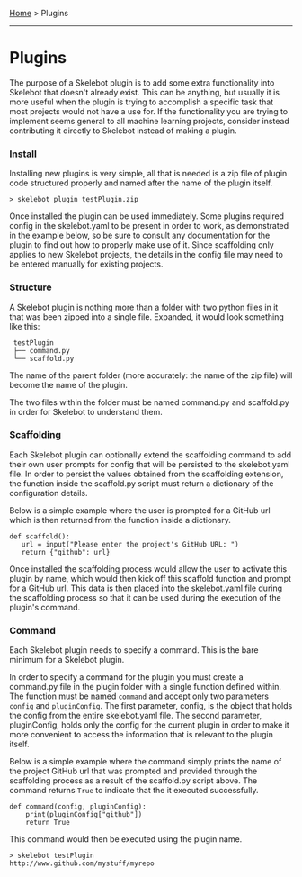 [Home](index.md) > Plugins

---

# Plugins

The purpose of a Skelebot plugin is to add some extra functionality into Skelebot that doesn't already exist. This can be anything, but usually it is more useful when the plugin is trying to accomplish a specific task that most projects would not have a use for. If the functionality you are trying to implement seems general to all machine learning projects, consider instead contributing it directly to Skelebot instead of making a plugin.

### Install
Installing new plugins is very simple, all that is needed is a zip file of plugin code structured properly and named after the name of the plugin itself.

```
> skelebot plugin testPlugin.zip
```

Once installed the plugin can be used immediately. Some plugins required config in the skelebot.yaml to be present in order to work, as demonstrated in the example below, so be sure to consult any documentation for the plugin to find out how to properly make use of it. Since scaffolding only applies to new Skelebot projects, the details in the config file may need to be entered manually for existing projects.

### Structure
A Skelebot plugin is nothing more than a folder with two python files in it that was been zipped into a single file. Expanded, it would look something like this:

```
 testPlugin
 ├── command.py
 └── scaffold.py
 ```

 The name of the parent folder (more accurately: the name of the zip file) will become the name of the plugin.

 The two files within the folder must be named command.py and scaffold.py in order for Skelebot to understand them.

### Scaffolding
Each Skelebot plugin can optionally extend the scaffolding command to add their own user prompts for config that will be persisted to the skelebot.yaml file. In order to persist the values obtained from the scaffolding extension, the function inside the scaffold.py script must return a dictionary of the configuration details.

Below is a simple example where the user is prompted for a GitHub url which is then returned from the function inside a dictionary.

```
def scaffold():
   url = input("Please enter the project's GitHub URL: ")
   return {"github": url}
```

Once installed the scaffolding process would allow the user to activate this plugin by name, which would then kick off this scaffold function and prompt for a GitHub url. This data is then placed into the skelebot.yaml file during the scaffolding process so that it can be used during the execution of the plugin's command.

### Command
Each Skelebot plugin needs to specify a command. This is the bare minimum for a Skelebot plugin.

In order to specify a command for the plugin you must create a command.py file in the plugin folder with a single function defined within. The function must be named `command` and accept only two parameters `config` and `pluginConfig`. The first parameter, config, is the object that holds the config from the entire skelebot.yaml file. The second parameter, pluginConfig, holds only the config for the current plugin in order to make it more convenient to access the information that is relevant to the plugin itself.

Below is a simple example where the command simply prints the name of the project GitHub url that was prompted and provided through the scaffolding process as a result of the scaffold.py script above. The command returns `True` to indicate that the it executed successfully.

```
def command(config, pluginConfig):
    print(pluginConfig["github"])
    return True
```

This command would then be executed using the plugin name.

```
> skelebot testPlugin
http://www.github.com/mystuff/myrepo
```
